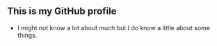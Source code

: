 ## This is my GitHub profile

- I might not know a lot about much but I do know a little about some things.
